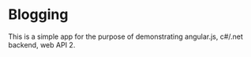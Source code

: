 Blogging
========
This is a simple app for the purpose of demonstrating angular.js, c#/.net backend, web API 2.
